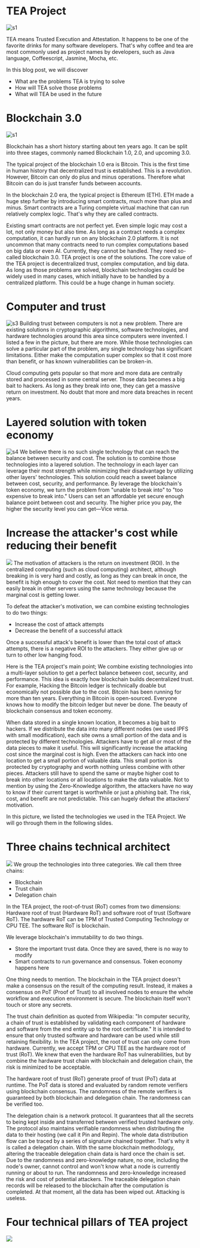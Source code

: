 # TEA Project
![s1](../res/s1.jpg)

TEA means Trusted Execution and Attestation. It happens to be one of the favorite drinks for many software developers. That's why coffee and tea are most commonly used as project names by developers, such as Java language, Coffeescript, Jasmine, Mocha, etc. 

In this blog post, we will discover
- What are the problems TEA is trying to solve
- How will TEA solve those problems
- What will TEA be used in the future

# Blockchain 3.0

![s1](../res/s2.jpg)

Blockchain has a short history starting about ten years ago. It can be split into three stages, commonly named Blockchain 1.0, 2.0, and upcoming 3.0.

The typical project of the blockchain 1.0 era is Bitcoin. This is the first time in human history that decentralized trust is established. This is a revolution. However, Bitcoin can only do plus and minus operations. Therefore what Bitcoin can do is just transfer funds between accounts. 

In the blockchain 2.0 era, the typical project is Ethereum (ETH). ETH made a huge step further by introducing smart contracts, much more than plus and minus. Smart contracts are a Turing complete virtual machine that can run relatively complex logic. That's why they are called contracts. 

Existing smart contracts are not perfect yet. Even simple logic may cost a lot, not only money but also time. As long as a contract needs a complex computation, it can hardly run on any blockchain 2.0 platform.
It is not uncommon that many contracts need to run complex computations based on big data or even AI. Currently, they cannot be handled. They need so-called blockchain 3.0. TEA project is one of the solutions. The core value of the TEA project is decentralized trust, complex computation, and big data. As long as those problems are solved, blockchain technologies could be widely used in many cases, which initially have to be handled by a centralized platform. This could be a huge change in human society.

# Computer and trust

![s3](../res/s3.jpg)
Building trust between computers is not a new problem. There are existing solutions in cryptographic algorithms, software technologies, and hardware technologies around this area since computers were invented. I listed a few in the picture, but there are more. While those technologies can solve a particular part of the problem, any single technology has significant limitations. Either make the computation super complex so that it cost more than benefit, or has known vulnerabilities can be broken-in. 

Cloud computing gets popular so that more and more data are centrally stored and processed in some central server. Those data becomes a big bait to hackers. As long as they break into one, they can get a massive return on investment. No doubt that more and more data breaches in recent years.

# Layered solution with token economy

![s4](../res/s4.jpg)
We believe there is no such single technology that can reach the balance between security and cost. The solution is to combine those technologies into a layered solution. The technology in each layer can leverage their most strength while minimizing their disadvantage by utilizing other layers' technologies. This solution could reach a sweet balance between cost, security, and performance. By leverage the blockchain's token economy, we turn the problem from "unable to break into" to "too expensive to break into." Users can set an affordable yet secure enough balance point between cost and security. The higher price you pay, the higher the security level you can get—Vice versa.

# Increase the attacker's cost while reducing their benefit
![](../res/s6.jpg)
The motivation of attackers is the return on investment (ROI). In the centralized computing (such as cloud computing) architect, although breaking in is very hard and costly, as long as they can break in once, the benefit is high enough to cover the cost. Not need to mention that they can easily break in other servers using the same technology because the marginal cost is getting lower.

To defeat the attacker's motivation, we can combine existing technologies to do two things:
- Increase the cost of attack attempts
- Decrease the benefit of a successful attack

Once a successful attack's benefit is lower than the total cost of attack attempts, there is a negative ROI to the attackers. They either give up or turn to other low hanging food.

Here is the TEA project's main point; We combine existing technologies into a multi-layer solution to get a perfect balance between cost, security, and performance. This idea is exactly how blockchain builds decentralized trust. For example, Hacking the Bitcoin ledger is technically doable but economically not possible due to the cost. Bitcoin has been running for more than ten years. Everything in Bitcoin is open-sourced. Everyone knows how to modify the bitcoin ledger but never be done. The beauty of blockchain consensus and token economy.

When data stored in a single known location, it becomes a big bait to hackers. If we distribute the data into many different nodes (we used IPFS with small modification), each site owns a small portion of the data and is protected by different technologies. Attackers have to get all or most of the data pieces to make it useful. This will significantly increase the attacking cost since the marginal cost is high. Even the attackers can hack into one location to get a small portion of valuable data. This small portion is protected by cryptography and worth nothing unless combine with other pieces. Attackers still have to spend the same or maybe higher cost to break into other locations or all locations to make the data valuable. Not to mention by using the Zero-Knowledge algorithm, the attackers have no way to know if their current target is worthwhile or just a phishing bait. The risk, cost, and benefit are not predictable. This can hugely defeat the attackers' motivation.

In this picture, we listed the technologies we used in the TEA Project. We will go through them in the following slides. 

# Three chains technical architect

![](../res/s7.jpg)
We group the technologies into three categories. We call them three chains: 

- Blockchain
- Trust chain
- Delegation chain

In the TEA project, the root-of-trust (RoT) comes from two dimensions: Hardware root of trust (Hardware RoT) and software root of trust (Software RoT). The hardware RoT can be TPM of Trusted Computing Technology or CPU TEE. The software RoT is blockchain.

We leverage blockchain's immutability to do two things. 
- Store the important trust data. Once they are saved, there is no way to modify
- Smart contracts to run governance and consensus. Token economy happens here

One thing needs to mention. The blockchain in the TEA project doesn't make a consensus on the result of the computing result. Instead, it makes a consensus on PoT (Proof of Trust) to all involved nodes to ensure the whole workflow and execution environment is secure. The blockchain itself won't touch or store any secrets. 

The trust chain definition as quoted from Wikipedia:
 "In computer security, a chain of trust is established by validating each component of hardware and software from the end entity up to the root certificate." It is intended to ensure that only trusted software and hardware can be used while still retaining flexibility. In the TEA project, the root of trust can only come from hardware. Currently, we accept TPM or CPU TEE as the hardware root of trust (RoT). We knew that even the hardware RoT has vulnerabilities, but by combine the hardware trust chain with blockchain and delegation chain, the risk is minimized to be acceptable.

The hardware root of trust (RoT) generate proof of trust (PoT) data at runtime. The PoT data is stored and evaluated by random remote verifiers using blockchain consensus. The randomness of the remote verifiers is guaranteed by both blockchain and delegation chain. The randomness can be verified too.

The delegation chain is a network protocol. It guarantees that all the secrets to being kept inside and transferred between verified trusted hardware only. The protocol also maintains verifiable randomness when distributing the data to their hosting (we call it Pin and Repin). The whole data distribution flow can be traced by a series of signature chained together. That's why it is called a delegation chain. With the same blockchain methodology, altering the traceable delegation chain data is hard once the chain is set. Due to the randomness and zero-knowledge nature, no one, including the node's owner, cannot control and won't know what a node is currently running or about to run. The randomness and zero-knowledge increased the risk and cost of potential attackers. The traceable delegation chain records will be released to the blockchain after the computation is completed. At that moment, all the data has been wiped out. Attacking is useless.

# Four technical pillars of TEA project



![](../res/s8.jpg)








